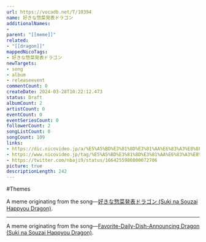```yaml
---
url: https://vocadb.net/T/10394
name: 好きな惣菜発表ドラゴン
additionalNames: 
- 
parent: "[[meme]]"
related:
- "[[dragon]]"
mappedNicoTags:
- 好きな惣菜発表ドラゴン
newTargets:
- song
- album
- releaseevent
commentCount: 0
createDate: 2024-03-28T10:22:12.473
status: Draft
albumCount: 2
artistCount: 0
eventCount: 0
eventSeriesCount: 0
followerCount: 2
songListCount: 0
songCount: 109
links: 
- https://dic.nicovideo.jp/a/%E5%A5%BD%E3%81%8D%E3%81%AA%E6%83%A3%E8%8F%9C%E7%99%BA%E8%A1%A8%E3%83%89%E3%83%A9%E3%82%B4%E3%83%B3
- https://www.nicovideo.jp/tag/%E5%A5%BD%E3%81%8D%E3%81%AA%E6%83%A3%E8%8F%9C%E7%99%BA%E8%A1%A8%E3%83%89%E3%83%A9%E3%82%B4%E3%83%B3
- https://twitter.com/nbaji9/status/1664255986000072706
picture: true
descriptionLength: 242
---
```


#Themes

A meme originating from the song—[好きな惣菜発表ドラゴン (Suki na Souzai Happyou Dragon)](https://vocadb.net/S/520264).

---

A meme originating from the song—[Favorite-Daily-Dish-Announcing Dragon (Suki na Souzai Happyou Dragon)](https://vocadb.net/S/520264).